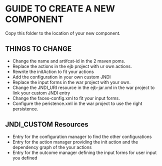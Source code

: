 # GUIDE TO CREATE A NEW COMPONENT
Copy this folder to the location of your new component.
## THINGS TO CHANGE 
* Change the name and artifcat-id in the 2 maven poms.
* Replace the actions in the ejb project with ur own actions.
* Rewrite the initAction to fit your actions
* Add the configuration in your own custom JNDI
* Replace the input forms in the war project with your own.
* Change the JNDI_URI resource in the ejb-jar.xml in the war project to link your custom JNDI entry
* Change the faces-config.xml to fit your input forms.
* Configure the peristence.xml in the war project to use the right persistence.
## JNDI_CUSTOM Resources
* Entry for the configuration manager to find the other configurations
* Entry for the action manager providing the init action and the dependency graph of the your actions
* Entry for the outcome manager defining the input forms for user input you defined
